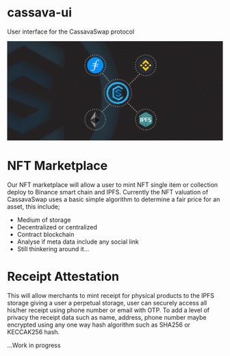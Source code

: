 # cassava-ui
User interface for the CassavaSwap protocol

![cassavaswap](./public/cassava-filecoin-ipfs-binance-ethereum.png)

# NFT Marketplace
Our NFT marketplace will allow a user to mint NFT single item or collection deploy to Binance smart chain and IPFS.
Currently the NFT valuation of CassavaSwap uses a basic simple algorithm to determine a fair price for an asset, this include;
- Medium of storage
 - Decentralized or centralized
- Contract blockchain
- Analyse if meta data include any social link
- Still thinkering around it...

# Receipt Attestation
This will allow merchants to mint receipt for physical products to the IPFS storage giving a user a perpetual storage, user can securely access all his/her receipt using phone number or email with OTP.
To add a level of privacy the receipt data such as name, address, phone number maybe encrypted using any one way hash algorithm such as SHA256 or KECCAK256 hash.

...Work in progress
